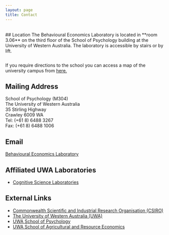 ```yaml
---
layout: page
title: Contact
---
```


<br>
## Location
The Behavioural Economics Laboratory is located in **room 3.06** on the third floor of the School of Psychology building at the University of Western Australia. The laboratory is accessible by stairs or by lift.

<p align="center"> <img class="right" src="{{ site.baseurl }}images/LabDoor.png"alt="" title="The BEL">

If you require directions to the school you can access a map of the university campus from <a href="http://www.uwa.edu.au/contact/map?id=1911">here.</a>
  
## Mailing Address
School of Psychology (M304)
<br> The University of Western Australia
<br> 35 Stirling Highway
<br> Crawley 6009 WA
<br> Tel: (+61 8) 6488 3267
<br> Fax: (+61 8) 6488 1006

## Email
<a href="behavioural.economics.laboratory.uwa@gmail.com">Behavioural Economics Laboratory</a>

## Affiliated UWA Laboratories
* <a href="http://www.cogsciwa.com">Cognitive Science Laboratories</a>

## External Links

* <a href="http://www.csiro.au">Commonwealth Scientific and Industrial Research Organisation (CSIRO)</a>
* <a href="http://www.uwa.edu.au">The University of Western Australia (UWA)</a>
* <a href="http://www.psychology.uwa.edu.au">UWA School of Psychology</a>
* <a href="http://www.are.uwa.edu.au">UWA School of Agricultural and Resource Economics</a>